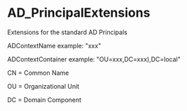 # AD_PrincipalExtensions
Extensions for the standard AD Principals

ADContextName example: "xxx"

ADContextContainer example: "OU=xxx,DC=xxx),DC=local"


CN = Common Name

OU = Organizational Unit

DC = Domain Component
